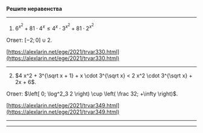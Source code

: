**Решите неравенства**

--- ---

1) $6^{x^2} + 81 \cdot 4^x \leqslant 4^x \cdot 3^{x^2} + 81 \cdot 2^{x^2}$

Ответ: $\left[ -2; 0 \right] \cup { 2 }$.

[https://alexlarin.net/ege/2021/trvar330.html](https://alexlarin.net/ege/2021/trvar330.html)

--- ---

2) $4 x^2 + 3^{\sqrt x + 1} + x \cdot 3^{\sqrt x} < 2 x^2 \cdot 3^{\sqrt x} + 2x + 6$.

Ответ: $\left[ 0; \log^2_3 2 \right) \cup \left( \frac 32; +\infty \right)$.

[https://alexlarin.net/ege/2021/trvar349.html](https://alexlarin.net/ege/2021/trvar349.html)

--- ---
--- ---
